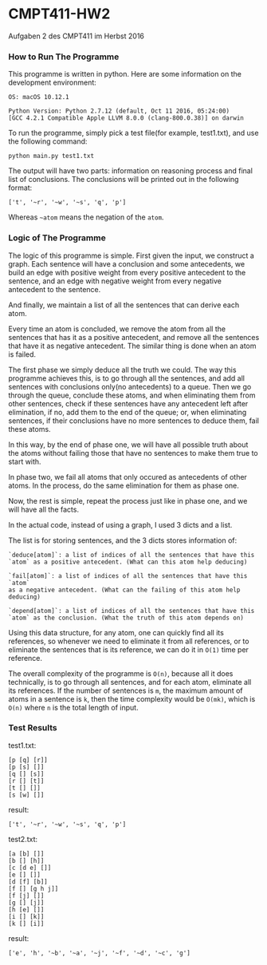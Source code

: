 # CMPT411-HW2
Aufgaben 2 des CMPT411 im Herbst 2016

### How to Run The Programme

This programme is written in python. Here are some information on the
development environment:

    OS: macOS 10.12.1

    Python Version: Python 2.7.12 (default, Oct 11 2016, 05:24:00)
    [GCC 4.2.1 Compatible Apple LLVM 8.0.0 (clang-800.0.38)] on darwin

To run the programme, simply pick a test file(for example, test1.txt), and use
the following command:

    python main.py test1.txt

The output will have two parts: information on reasoning process and final list
of conclusions. The conclusions will be printed out in the following format:

    ['t', '~r', '~w', '~s', 'q', 'p']

Whereas `~atom` means the negation of the `atom`.

### Logic of The Programme

The logic of this programme is simple. First given the input, we construct a
graph. Each sentence will have a conclusion and some antecedents, we build an
edge with positive weight from every positive antecedent to the sentence, and
an edge with negative weight from every negative antecedent to the sentence.

And finally, we maintain a list of all the sentences that can derive each atom.

Every time an atom is concluded, we remove the atom from all the sentences
that has it as a positive antecedent, and remove all the sentences that have it
as negative antecedent. The similar thing is done when an atom is failed.

The first phase we simply deduce all the truth we could. The way this programme
achieves this, is to go through all the sentences, and add all sentences with
conclusions only(no antecedents) to a queue. Then we go through the queue,
conclude these atoms, and when eliminating them from other sentences, check if
these sentences have any antecedent left after elimination, if no, add them to
the end of the queue; or, when eliminating sentences, if their conclusions have
no more sentences to deduce them, fail these atoms.

In this way, by the end of phase one, we will have all possible truth about the
atoms without failing those that have no sentences to make them true to start
with.

In phase two, we fail all atoms that only occured as antecedents of other
atoms. In the process, do the same elimination for them as phase one.

Now, the rest is simple, repeat the process just like in phase one, and we will
have all the facts.

In the actual code, instead of using a graph, I used 3 dicts and a list.

The list is for storing sentences, and the 3 dicts stores information of:

    `deduce[atom]`: a list of indices of all the sentences that have this
    `atom` as a positive antecedent. (What can this atom help deducing)

    `fail[atom]`: a list of indices of all the sentences that have this `atom`
    as a negative antecedent. (What can the failing of this atom help deducing)

    `depend[atom]`: a list of indices of all the sentences that have this
    `atom` as the conclusion. (What the truth of this atom depends on)

Using this data structure, for any atom, one can quickly find all its
references, so whenever we need to eliminate it from all references, or to
eliminate the sentences that is its reference, we can do it in `O(1)` time per
reference.

The overall complexity of the programme is `O(n)`, because all it does
technically, is to go through all sentences, and for each atom, eliminate all
its references. If the number of sentences is `m`, the maximum amount of atoms
in a sentence is `k`, then the time complexity would be `O(mk)`, which is
`O(n)` where `n` is the total length of input.

### Test Results

test1.txt:

    [p [q] [r]]
    [p [s] []]
    [q [] [s]]
    [r [] [t]]
    [t [] []]
    [s [w] []]

result:

    ['t', '~r', '~w', '~s', 'q', 'p']

test2.txt:

    [a [b] []]
    [b [] [h]]
    [c [d e] []]
    [e [] []]
    [d [f] [b]]
    [f [] [g h j]]
    [f [j] []]
    [g [] [j]]
    [h [e] []]
    [i [] [k]]
    [k [] [i]]

result:

    ['e', 'h', '~b', '~a', '~j', '~f', '~d', '~c', 'g']
    
